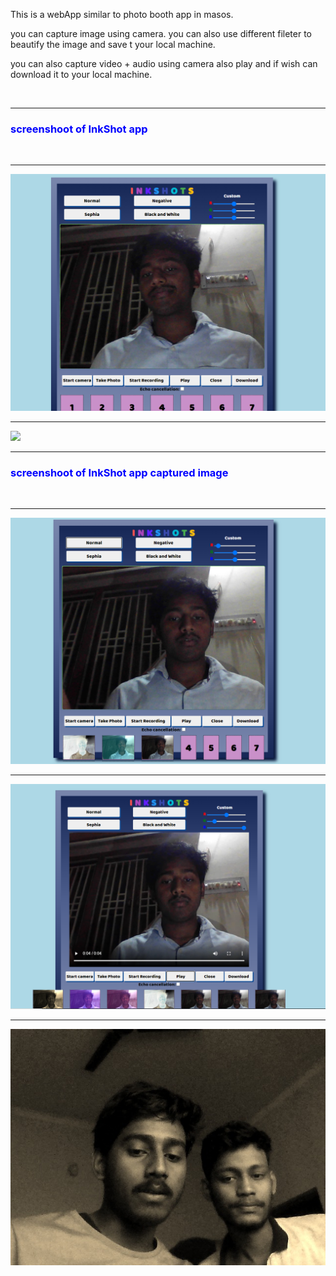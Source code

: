 This is a webApp similar to photo booth app in masos.

you can capture image using camera.
you can also use different fileter to beautify the image and save t your local machine.

you can also capture video + audio using camera also play and if wish can download it to your local machine.

<br><hr>
<h3 style="color:blue">screenshoot of InkShot app</h3>
<br><hr>
<img src="libs/img/Capture.PNG">
<br><hr>
<img src="libs/img/Capture1.PNG">
<br><hr>
<h3 style="color:blue">screenshoot of InkShot app captured image</h3>
<br><hr>
<img src="libs/img/Capture3.PNG">
<br><hr>
<img src="libs/img/Capture4.PNG">
<br><hr>
<img src="libs/img/download.jpg">
